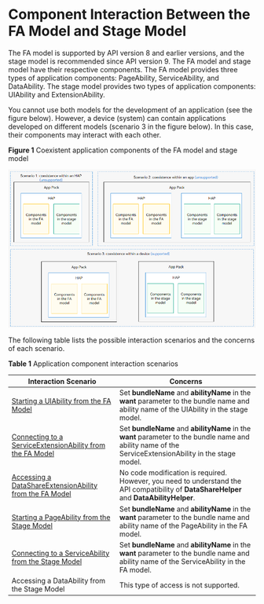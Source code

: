 # Component Interaction Between the FA Model and Stage Model


The FA model is supported by API version 8 and earlier versions, and the stage model is recommended since API version 9. The FA model and stage model have their respective components. The FA model provides three types of application components: PageAbility, ServiceAbility, and DataAbility. The stage model provides two types of application components: UIAbility and ExtensionAbility.


You cannot use both models for the development of an application (see the figure below). However, a device (system) can contain applications developed on different models (scenario 3 in the figure below). In this case, their components may interact with each other.

**Figure 1** Coexistent application components of the FA model and stage model

![coexistence-of-FAandStage](figures/coexistence-of-FAandStage.png)


The following table lists the possible interaction scenarios and the concerns of each scenario.

**Table 1** Application component interaction scenarios

| Interaction Scenario| Concerns|
| -------- | -------- |
| [Starting a UIAbility from the FA Model](start-uiability-from-fa.md)| Set **bundleName** and **abilityName** in the **want** parameter to the bundle name and ability name of the UIAbility in the stage model.|
| [Connecting to a ServiceExtensionAbility from the FA Model](bind-serviceextensionability-from-fa.md)| Set **bundleName** and **abilityName** in the **want** parameter to the bundle name and ability name of the ServiceExtensionAbility in the stage model.|
| [Accessing a DataShareExtensionAbility from the FA Model](access-datashareextensionability-from-fa.md)| No code modification is required. However, you need to understand the API compatibility of **DataShareHelper** and **DataAbilityHelper**.|
| [Starting a PageAbility from the Stage Model](start-pageability-from-stage.md)| Set **bundleName** and **abilityName** in the **want** parameter to the bundle name and ability name of the PageAbility in the FA model.|
| [Connecting to a ServiceAbility from the Stage Model](bind-serviceability-from-stage.md)| Set **bundleName** and **abilityName** in the **want** parameter to the bundle name and ability name of the ServiceAbility in the FA model.|
| Accessing a DataAbility from the Stage Model| This type of access is not supported.|
